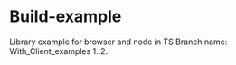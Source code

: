# Build-example
Library example for browser and node in TS
Branch name: With_Client_examples
1..2..
